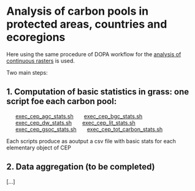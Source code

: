 # Analysis of carbon pools in protected areas, countries and ecoregions  

Here using the same procedure of DOPA workflow for the [analysis of continuous rasters](https://github.com/giacomo-gcad/dopa_workflow/tree/master/cep_analysis#CONTINUOUS_RASTERS) is used.  

Two main steps:  

## 1. Computation of basic statistics in grass: one script foe each carbon pool:  
&nbsp;&nbsp;&nbsp;&nbsp;&nbsp;&nbsp;[exec_cep_agc_stats.sh](./c_analysis/exec_cep_agc_stats.sh)
&nbsp;&nbsp;&nbsp;&nbsp;&nbsp;&nbsp;[exec_cep_bgc_stats.sh](./c_analysis/exec_cep_bgc_stats.sh)
&nbsp;&nbsp;&nbsp;&nbsp;&nbsp;&nbsp;[exec_cep_dw_stats.sh](./c_analysis/exec_cep_dw_stats.sh)
&nbsp;&nbsp;&nbsp;&nbsp;&nbsp;&nbsp;[exec_cep_lit_stats.sh](./c_analysis/exec_cep_lit_stats.sh)
&nbsp;&nbsp;&nbsp;&nbsp;&nbsp;&nbsp;[exec_cep_gsoc_stats.sh](./c_analysis/exec_cep_gsoc_stats.sh)
&nbsp;&nbsp;&nbsp;&nbsp;&nbsp;&nbsp;[exec_cep_tot_carbon_stats.sh](./c_analysis/exec_cep_tot_carbon_stats.sh)

Each scripts produce as aoutput a csv file with basic stats for each elementary object of CEP  


## 2. Data aggregation (to be completed)  

[...]

